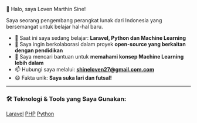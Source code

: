 👋 Halo, saya Loven Marthin Sine!

Saya seorang pengembang perangkat lunak dari Indonesia yang bersemangat untuk belajar hal-hal baru.

- 🌱 Saat ini saya sedang belajar: **Laravel, Python dan Machine Learning**
- 👯 Saya ingin berkolaborasi dalam proyek **open-source yang berkaitan dengan pendidikan**
- 🤔 Saya mencari bantuan untuk **memahami konsep Machine Learning lebih dalam**
- 📫 Hubungi saya melalui: **shineloven27@gmail.com.com**
- 😄 Fakta unik: **Saya suka lari dan futsal!**

---

### 🛠️ Teknologi & Tools yang Saya Gunakan:

[Laravel](https://img.shields.io/badge/Laravel-FF2D20?style=for-the-badge&logo=laravel&logoColor=white)
[PHP](https://img.shields.io/badge/PHP-777BB4?style=for-the-badge&logo=php&logoColor=white)
[Python](https://img.shields.io/badge/Python-3776AB?style=for-the-badge&logo=python&logoColor=white)
